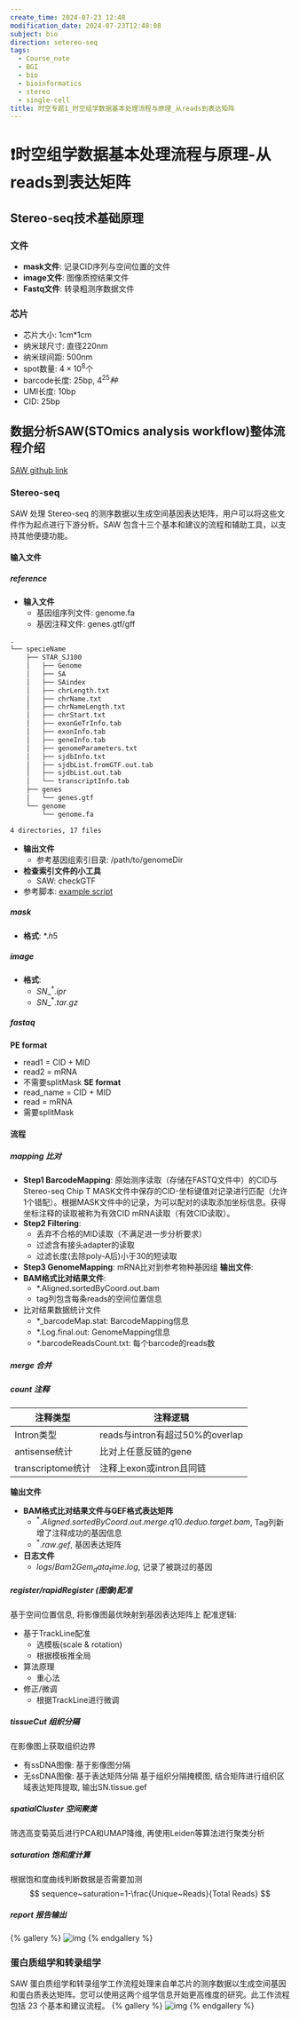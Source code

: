 ```yaml
---
create_time: 2024-07-23 12:48
modification_date: 2024-07-23T12:48:08
subject: bio
direction: setereo-seq
tags:
  - Course_note
  - BGI
  - bio
  - bioinformatics
  - stereo
  - single-cell
title: 时空专题1_时空组学数据基本处理流程与原理_从reads到表达矩阵
---
```

# ❗**时空组学数据基本处理流程与原理-从reads到表达矩阵**

## Stereo-seq技术基础原理
### 文件
- **mask文件**: 记录CID序列与空间位置的文件
- **image文件**: 图像质控结果文件
- **Fastq文件**: 转录粗测序数据文件
### 芯片
- 芯片大小: 1cm\*1cm
- 纳米球尺寸: 直径220nm
- 纳米球间距: 500nm
- spot数量: $4\times10^8$个
- barcode长度: 25bp, $4^{25}种$
- UMI长度: 10bp
- CID: 25bp
## 数据分析SAW(STOmics analysis workflow)整体流程介绍
[SAW github link](https://github.com/BGIResearch/SAW)
### Stereo-seq
SAW 处理 Stereo-seq 的测序数据以生成空间基因表达矩阵，用户可以将这些文件作为起点进行下游分析。SAW 包含十三个基本和建议的流程和辅助工具，以支持其他便捷功能。
#### 输入文件
##### reference
- **输入文件**
	- 基因组序列文件: genome.fa
	- 基因注释文件: genes.gtf$/$gff
```txt
.
└── specieName
    ├── STAR_SJ100
    │   ├── Genome
    │   ├── SA
    │   ├── SAindex
    │   ├── chrLength.txt
    │   ├── chrName.txt
    │   ├── chrNameLength.txt
    │   ├── chrStart.txt
    │   ├── exonGeTrInfo.tab
    │   ├── exonInfo.tab
    │   ├── geneInfo.tab
    │   ├── genomeParameters.txt
    │   ├── sjdbInfo.txt
    │   ├── sjdbList.fromGTF.out.tab
    │   ├── sjdbList.out.tab
    │   └── transcriptInfo.tab
    ├── genes
    │   └── genes.gtf
    └── genome
        └── genome.fa

4 directories, 17 files
```
- **输出文件**
	- 参考基因组索引目录: /path/to/genomeDir
- **检查索引文件的小工具**
	- SAW: checkGTF
- 参考脚本: [example script](https://github.com/STOmics/SAW/tree/c6a058239d944a427278ee262008d1828a96b13f/Scripts/pre_buildIndexedRef)
##### mask
- **格式**: $*.h5$
##### image
- **格式**: 
  - $SN\_^*.ipr$
  - $SN\_^*.tar.gz$
##### fastaq
**PE format**
- read1 = CID + MID
- read2 = mRNA
- 不需要splitMask
**SE format**
- read_name = CID + MID
- read = mRNA
- 需要splitMask
#### 流程
##### mapping 比对
- **Step1 BarcodeMapping**: 原始测序读取（存储在FASTQ文件中）的CID与Stereo-seq Chip T MASK文件中保存的CID-坐标键值对记录进行匹配（允许1个错配）。根据MASK文件中的记录，为可以配对的读取添加坐标信息。获得坐标注释的读取被称为有效CID mRNA读取（有效CID读取）。
- **Step2 Filtering**: 
	- 丢弃不合格的MID读取（不满足进一步分析要求）
	- 过滤含有接头adapter的读取
	- 过滤长度(去除poly-A后)小于30的短读取
- **Step3 GenomeMapping**: mRNA比对到参考物种基因组
**输出文件**:
- **BAM格式比对结果文件**: 
	- *.Aligned.sortedByCoord.out.bam
	- tag列包含每条reads的空间位置信息
- 比对结果数据统计文件
	- *_barcodeMap.stat: BarcodeMapping信息
	- *.Log.final.out: GenomeMapping信息
	- *.barcodeReadsCount.txt: 每个barcode的reads数
##### merge 合并
##### count 注释

| 注释类型          | 注释逻辑                        |
| ----------------- | ------------------------------- |
| Intron类型        | reads与intron有超过50%的overlap |
| antisense统计     | 比对上任意反链的gene            |
| transcriptome统计 | 注释上exon或intron且同链        |

**输出文件**
- **BAM格式比对结果文件与GEF格式表达矩阵**
	- $^*.Aligned.sortedByCoord.out.merge.q10.deduo.target.bam$, Tag列新增了注释成功的基因信息
	- $^*.raw.gef$, 基因表达矩阵
- **日志文件**
	- $logs/Bam2Gem_data_time.log$, 记录了被跳过的基因
##### register$/$rapidRegister (图像)配准
基于空间位置信息, 将影像图最优映射到基因表达矩阵上
配准逻辑:
- 基于TrackLine配准
	- 选模板(scale & rotation)
	- 根据模板推全局
- 算法原理
	- 重心法
- 修正/微调
	- 根据TrackLine进行微调
##### tissueCut 组织分隔
在影像图上获取组织边界
- 有ssDNA图像: 基于影像图分隔
- 无ssDNA图像: 基于表达矩阵分隔
基于组织分隔掩模图, 结合矩阵进行组织区域表达矩阵提取, 输出SN.tissue.gef
##### spatialCluster 空间聚类
筛选高变菊英后进行PCA和UMAP降维, 再使用Leiden等算法进行聚类分析
##### saturation 饱和度计算
根据饱和度曲线判断数据是否需要加测
$$
sequence~saturation=1-\frac{Unique~Reads}{Total Reads}
$$
##### report 报告输出

{% gallery %}
![img](/img/obsimg/SAW_v7.1_workflow.png)
{% endgallery %}
### 蛋白质组学和转录组学
SAW 蛋白质组学和转录组学工作流程处理来自单芯片的测序数据以生成空间基因和蛋白质表达矩阵。您可以使用这两个组学信息开始更高维度的研究。此工作流程包括 23 个基本和建议流程。
{% gallery %}
![img](/img/obsimg/SAW_pt_v7.1_workflow.png)
{% endgallery %}
